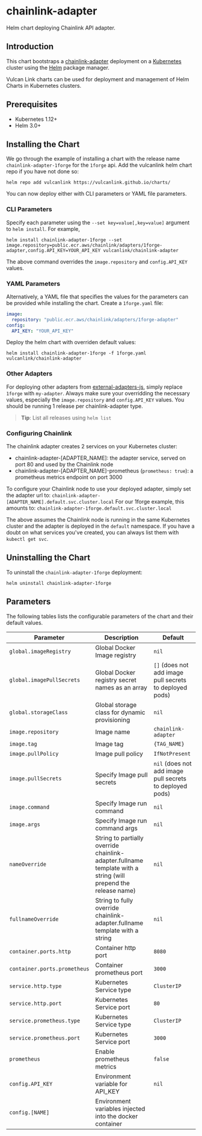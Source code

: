 # chainlink-adapter
Helm chart deploying Chainlink API adapter.

## Introduction

This chart bootstraps a [chainlink-adapter](https://github.com/smartcontractkit/external-adapters-js) deployment on a [Kubernetes](http://kubernetes.io) cluster using the [Helm](https://helm.sh) package manager.

Vulcan Link charts can be used for deployment and management of Helm Charts in Kubernetes clusters.

## Prerequisites
- Kubernetes 1.12+
- Helm 3.0+

## Installing the Chart
We go through the example of installing a chart with the release name `chainlink-adapter-1forge` for the `1forge` api.
Add the vulcanlink helm chart repo if you have not done so:
```console
helm repo add vulcanlink https://vulcanlink.github.io/charts/
```
You can now deploy either with CLI parameters or YAML file parameters.
### CLI Parameters
Specify each parameter using the `--set key=value[,key=value]` argument to `helm install`. For example,

```console
helm install chainlink-adapter-1forge --set image.repository=public.ecr.aws/chainlink/adapters/1forge-adapter,config.API_KEY=YOUR_API_KEY vulcanlink/chainlink-adapter
```

The above command overrides the `image.repository` and `config.API_KEY` values.

### YAML Parameters
Alternatively, a YAML file that specifies the values for the parameters can be provided while installing the chart. 
Create a `1forge.yaml` file:
```yaml
image:
  repository: "public.ecr.aws/chainlink/adapters/1forge-adapter"
config:
  API_KEY: "YOUR_API_KEY"
```
Deploy the helm chart with overriden default values:
```console
helm install chainlink-adapter-1forge -f 1forge.yaml vulcanlink/chainlink-adapter
```

### Other Adapters
For deploying other adapters from [external-adapters-js](https://github.com/smartcontractkit/external-adapters-js), simply replace `1forge` with `my-adapter`. Always make sure your overridding the necessary values, especially the `image.repository` and `config.API_KEY` values. You should be running 1 release per chainlink-adapter type.

> **Tip**: List all releases using `helm list`

### Configuring Chainlink
The chainlink adapter creates 2 services on your Kubernetes cluster:
* chainlink-adapter-[ADAPTER_NAME]: the adapter service, served on port 80 and used by the Chainlink node
* chainlink-adapter-[ADAPTER_NAME]-prometheus (`prometheus: true`): a prometheus metrics endpoint on port 3000  

To configure your Chainlink node to use your deployed adapter, simply set the adapter url to:
`chainlink-adapter-[ADAPTER_NAME].default.svc.cluster.local`
For our 1forge example, this amounts to:
`chainlink-adapter-1forge.default.svc.cluster.local`

The above assumes the Chainlink node is running in the same Kubernetes cluster and the adapter is deployed in the `default` namespace. If you have a doubt on what services you've created, you can always list them with `kubectl get svc`.


## Uninstalling the Chart

To uninstall the `chainlink-adapter-1forge` deployment:

```console
helm uninstall chainlink-adapter-1forge
```

## Parameters

The following tables lists the configurable parameters of the chart and their default values.

|                   Parameter                   |                                                                                Description                         |                            Default                            |
|-----------------------------------------------|--------------------------------------------------------------------------------------------------------------------|---------------------------------------------------------------|
| `global.imageRegistry`                        | Global Docker Image registry                                                                                       | `nil`                                                         |
| `global.imagePullSecrets`                     | Global Docker registry secret names as an array                                                                    | `[]` (does not add image pull secrets to deployed pods)       |
| `global.storageClass`                         | Global storage class for dynamic provisioning                                                                      | `nil`                                                         |
| `image.repository`                            | Image name                                                                                                         | `chainlink-adapter`                                          |
| `image.tag`                                   | Image tag                                                                                                          | `{TAG_NAME}`                                                  |
| `image.pullPolicy`                            | Image pull policy                                                                                                  | `IfNotPresent`                                                |
| `image.pullSecrets`                           | Specify Image pull secrets                                                                                         | `nil` (does not add image pull secrets to deployed pods)      |
| `image.command`                               | Specify Image run command                                                                                          | `nil`                                                    |
| `image.args`                                  | Specify Image run command args                                                                                     | `nil` |                                                      |
| `nameOverride`                                | String to partially override chainlink-adapter.fullname template with a string (will prepend the release name)         | `nil`                                                         |
| `fullnameOverride`                            | String to fully override chainlink-adapter.fullname template with a string   | `nil`       |
| `container.ports.http`                        | Container http port  | `8080` |
| `container.ports.prometheus`                  | Container prometheus port  | `3000` |
| `service.http.type`                           | Kubernetes Service type  | `ClusterIP` |
| `service.http.port`                           | Kubernetes Service port  | `80` |
| `service.prometheus.type`                     | Kubernetes Service type  | `ClusterIP` |
| `service.prometheus.port`                     | Kubernetes Service port  | `3000` |
| `prometheus`                                  | Enable prometheus metrics  | `false` |
| `config.API_KEY`                              | Environment variable for API_KEY | `nil` |
| `config.[NAME]`                              | Environment variables injected into the docker container |  |